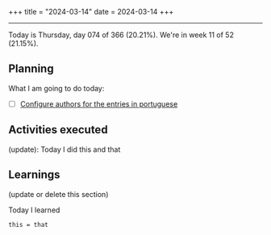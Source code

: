 +++
title = "2024-03-14"
date = 2024-03-14
+++

---

Today is Thursday, day 074 of 366 (20.21%). We're in week 11 of 52 (21.15%).

## Planning

What I am going to do today:

- [ ] [Configure authors for the entries in portuguese](https://github.com/OmnicodeSolutions/worklog-luisa/issues/4)

## Activities executed

(update): Today I did this and that

## Learnings

(update or delete this section)

Today I learned
```
this = that
```
